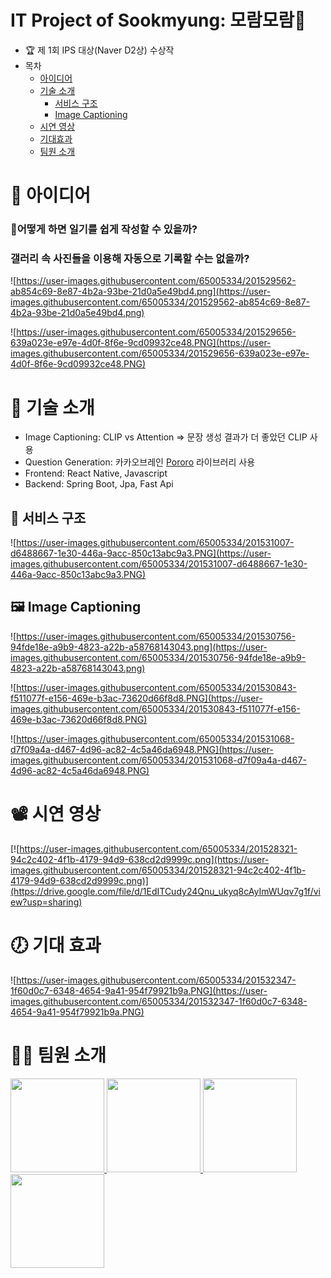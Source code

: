 # IT Project of Sookmyung: 모람모람📒

- 🏆 제 1회 IPS 대상(Naver D2상) 수상작
- 목차
    - [아이디어](#🌟-아이디어)
    - [기술 소개](#🦾-기술-소개)
        - [서비스 구조](#📜-서비스-구조)
        - [Image Captioning](#🖼️-image-captioning)
    - [시연 영상](#📽️-시연-영상)
    - [기대효과](#🕖-기대-효과)
    - [팀원 소개](#🙋‍♀️-팀원-소개)


# 🌟 아이디어

### 🤔어떻게 하면 일기를 쉽게 작성할 수 있을까?

### 갤러리 속 사진들을 이용해 자동으로 기록할 수는 없을까?

![https://user-images.githubusercontent.com/65005334/201529562-ab854c69-8e87-4b2a-93be-21d0a5e49bd4.png](https://user-images.githubusercontent.com/65005334/201529562-ab854c69-8e87-4b2a-93be-21d0a5e49bd4.png)

![https://user-images.githubusercontent.com/65005334/201529656-639a023e-e97e-4d0f-8f6e-9cd09932ce48.PNG](https://user-images.githubusercontent.com/65005334/201529656-639a023e-e97e-4d0f-8f6e-9cd09932ce48.PNG)

# 🦾 기술 소개

- Image Captioning: CLIP vs Attention => 문장 생성 결과가 더 좋았던 CLIP 사용
- Question Generation: 카카오브레인 [Pororo](https://github.com/kakaobrain/pororo) 라이브러리 사용
- Frontend: React Native, Javascript
- Backend: Spring Boot, Jpa, Fast Api

## 📜 서비스 구조

![https://user-images.githubusercontent.com/65005334/201531007-d6488667-1e30-446a-9acc-850c13abc9a3.PNG](https://user-images.githubusercontent.com/65005334/201531007-d6488667-1e30-446a-9acc-850c13abc9a3.PNG)


## 🖼️ Image Captioning

![https://user-images.githubusercontent.com/65005334/201530756-94fde18e-a9b9-4823-a22b-a58768143043.png](https://user-images.githubusercontent.com/65005334/201530756-94fde18e-a9b9-4823-a22b-a58768143043.png)

![https://user-images.githubusercontent.com/65005334/201530843-f511077f-e156-469e-b3ac-73620d66f8d8.PNG](https://user-images.githubusercontent.com/65005334/201530843-f511077f-e156-469e-b3ac-73620d66f8d8.PNG)

![https://user-images.githubusercontent.com/65005334/201531068-d7f09a4a-d467-4d96-ac82-4c5a46da6948.PNG](https://user-images.githubusercontent.com/65005334/201531068-d7f09a4a-d467-4d96-ac82-4c5a46da6948.PNG)


# 📽️ 시연 영상

[![https://user-images.githubusercontent.com/65005334/201528321-94c2c402-4f1b-4179-94d9-638cd2d9999c.png](https://user-images.githubusercontent.com/65005334/201528321-94c2c402-4f1b-4179-94d9-638cd2d9999c.png)](https://drive.google.com/file/d/1EdITCudy24Qnu_ukyq8cAyImWUqv7g1f/view?usp=sharing)


# 🕖 기대 효과

![https://user-images.githubusercontent.com/65005334/201532347-1f60d0c7-6348-4654-9a41-954f79921b9a.PNG](https://user-images.githubusercontent.com/65005334/201532347-1f60d0c7-6348-4654-9a41-954f79921b9a.PNG)


# 🙋‍♀️ 팀원 소개

<a href="https://github.com/hyeju1123">
<img src="https://avatars.githubusercontent.com/u/65005334?v=4"  width="150"  height="150">
</a>
<a href="https://github.com/ZUITOPIA">
<img src="https://avatars.githubusercontent.com/u/70759627?v=4"  width="150"  height="150">
</a>
<a href="https://github.com/happine2s">
<img src="https://avatars.githubusercontent.com/u/102134838?v=4"  width="150"  height="150">
</a>
<a href="https://github.com/jiw3026">
<img src="https://avatars.githubusercontent.com/u/78774901?v=4"  width="150"  height="150">
</a>
